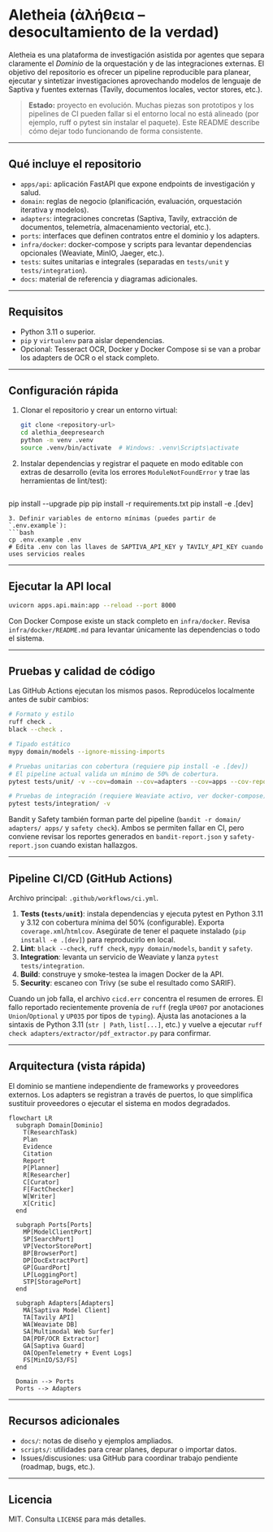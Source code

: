 # Aletheia (ἀλήθεια – desocultamiento de la verdad)

Aletheia es una plataforma de investigación asistida por agentes que separa claramente el
*Dominio* de la orquestación y de las integraciones externas. El objetivo del repositorio es
ofrecer un pipeline reproducible para planear, ejecutar y sintetizar investigaciones
aprovechando modelos de lenguaje de Saptiva y fuentes externas (Tavily, documentos locales,
vector stores, etc.).

> **Estado:** proyecto en evolución. Muchas piezas son prototipos y los pipelines de CI pueden
> fallar si el entorno local no está alineado (por ejemplo, ruff o pytest sin instalar el
> paquete). Este README describe cómo dejar todo funcionando de forma consistente.

---

## Qué incluye el repositorio

- `apps/api`: aplicación FastAPI que expone endpoints de investigación y salud.
- `domain`: reglas de negocio (planificación, evaluación, orquestación iterativa y modelos).
- `adapters`: integraciones concretas (Saptiva, Tavily, extracción de documentos, telemetría,
  almacenamiento vectorial, etc.).
- `ports`: interfaces que definen contratos entre el dominio y los adapters.
- `infra/docker`: docker-compose y scripts para levantar dependencias opcionales (Weaviate,
  MinIO, Jaeger, etc.).
- `tests`: suites unitarias e integrales (separadas en `tests/unit` y `tests/integration`).
- `docs`: material de referencia y diagramas adicionales.

---

## Requisitos

- Python 3.11 o superior.
- `pip` y `virtualenv` para aislar dependencias.
- Opcional: Tesseract OCR, Docker y Docker Compose si se van a probar los adapters de OCR o
  el stack completo.

---

## Configuración rápida

1. Clonar el repositorio y crear un entorno virtual:
   ```bash
   git clone <repository-url>
   cd alethia_deepresearch
   python -m venv .venv
   source .venv/bin/activate  # Windows: .venv\Scripts\activate
   ```
2. Instalar dependencias y registrar el paquete en modo editable con extras de desarrollo
   (evita los errores `ModuleNotFoundError` y trae las herramientas de lint/test):
   ```bash
pip install --upgrade pip
pip install -r requirements.txt
pip install -e .[dev]
   ```
3. Definir variables de entorno mínimas (puedes partir de `.env.example`):
   ```bash
   cp .env.example .env
   # Edita .env con las llaves de SAPTIVA_API_KEY y TAVILY_API_KEY cuando uses servicios reales
   ```

---

## Ejecutar la API local

```bash
uvicorn apps.api.main:app --reload --port 8000
```

Con Docker Compose existe un stack completo en `infra/docker`. Revisa
`infra/docker/README.md` para levantar únicamente las dependencias o todo el sistema.

---

## Pruebas y calidad de código

Las GitHub Actions ejecutan los mismos pasos. Reprodúcelos localmente antes de subir cambios:

```bash
# Formato y estilo
ruff check .
black --check .

# Tipado estático
mypy domain/models --ignore-missing-imports

# Pruebas unitarias con cobertura (requiere pip install -e .[dev])
# El pipeline actual valida un mínimo de 50% de cobertura.
pytest tests/unit/ -v --cov=domain --cov=adapters --cov=apps --cov-report=term-missing

# Pruebas de integración (requiere Weaviate activo, ver docker-compose)
pytest tests/integration/ -v
```

Bandit y Safety también forman parte del pipeline (`bandit -r domain/ adapters/ apps/` y
`safety check`). Ambos se permiten fallar en CI, pero conviene revisar los reportes generados en
`bandit-report.json` y `safety-report.json` cuando existan hallazgos.

---

## Pipeline CI/CD (GitHub Actions)

Archivo principal: `.github/workflows/ci.yml`.

1. **Tests (`tests/unit`)**: instala dependencias y ejecuta pytest en Python 3.11 y 3.12 con
   cobertura mínima del 50% (configurable). Exporta `coverage.xml`/`htmlcov`. Asegúrate de tener
   el paquete instalado (`pip install -e .[dev]`) para reproducirlo en local.
2. **Lint**: `black --check`, `ruff check`, `mypy domain/models`, `bandit` y `safety`.
3. **Integration**: levanta un servicio de Weaviate y lanza `pytest tests/integration`.
4. **Build**: construye y smoke-testea la imagen Docker de la API.
5. **Security**: escaneo con Trivy (se sube el resultado como SARIF).

Cuando un job falla, el archivo `cicd.err` concentra el resumen de errores. El fallo reportado
recientemente provenía de `ruff` (regla `UP007` por anotaciones `Union`/`Optional` y `UP035`
por tipos de `typing`). Ajusta las anotaciones a la sintaxis de Python 3.11 (`str | Path`,
`list[...]`, etc.) y vuelve a ejecutar `ruff check adapters/extractor/pdf_extractor.py` para
confirmar.

---

## Arquitectura (vista rápida)

El dominio se mantiene independiente de frameworks y proveedores externos. Los adapters se
registran a través de puertos, lo que simplifica sustituir proveedores o ejecutar el sistema en
modos degradados.

```mermaid
flowchart LR
  subgraph Domain[Dominio]
    T(ResearchTask)
    Plan
    Evidence
    Citation
    Report
    P[Planner]
    R[Researcher]
    C[Curator]
    F[FactChecker]
    W[Writer]
    X[Critic]
  end

  subgraph Ports[Ports]
    MP[ModelClientPort]
    SP[SearchPort]
    VP[VectorStorePort]
    BP[BrowserPort]
    DP[DocExtractPort]
    GP[GuardPort]
    LP[LoggingPort]
    STP[StoragePort]
  end

  subgraph Adapters[Adapters]
    MA[Saptiva Model Client]
    TA[Tavily API]
    WA[Weaviate DB]
    SA[Multimodal Web Surfer]
    DA[PDF/OCR Extractor]
    GA[Saptiva Guard]
    OA[OpenTelemetry + Event Logs]
    FS[MinIO/S3/FS]
  end

  Domain --> Ports
  Ports --> Adapters
```

---

## Recursos adicionales

- `docs/`: notas de diseño y ejemplos ampliados.
- `scripts/`: utilidades para crear planes, depurar o importar datos.
- Issues/discusiones: usa GitHub para coordinar trabajo pendiente (roadmap, bugs, etc.).

---

## Licencia

MIT. Consulta `LICENSE` para más detalles.
